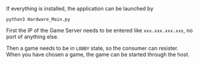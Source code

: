 If everything is installed, the application can be launched by

```
python3 Hardware_Main.py
```

First the IP of the Game Server needs to be entered like `xxx.xxx.xxx.xxx`, no port of anything else. 

Then a game needs to be in `LOBBY` state, so the consumer can resister. When you have chosen a game, the game can be started through the host.
